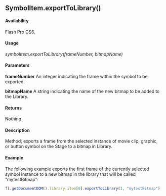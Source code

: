 ## SymbolItem.exportToLibrary()

#### Availability

Flash Pro CS6.

#### Usage

*symbolItem.exportToLibrary(frameNumber, bitmapName)*

#### Parameters

**frameNumber** An integer indicating the frame within the symbol to be exported.

**bitmapName** A string indicating the name of the new bitmap to be added to the Library.

#### Returns

Nothing.

#### Description

Method; exports a frame from the selected instance of movie clip, graphic, or button symbol on the Stage to a bitmap in Library.

#### Example

The following example exports the first frame of the currently selected symbol instance to a new bitmap in the library that will be called "mytestBitmap":

```javascript
fl.getDocumentDOM().library.item[0].exportToLibrary(1, "mytestBitmap");

```
